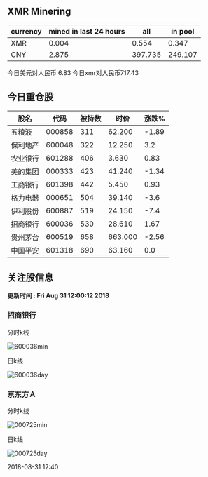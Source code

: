 ## XMR Minering

|currency|mined in last 24 hours|all|in pool|
|---|---|---|---|
|XMR|0.004|0.554|0.347|
|CNY|2.875|397.735|249.107|

今日美元对人民币 6.83	今日xmr对人民币717.43


## 今日重仓股 

|股名|代码|被持数|时价|涨跌%|
|---|---|---|---|---|
|五粮液|000858|311|62.200|-1.89|
|保利地产|600048|322|12.250|3.2|
|农业银行|601288|406|3.630|0.83|
|美的集团|000333|423|41.240|-1.34|
|工商银行|601398|442|5.450|0.93|
|格力电器|000651|504|39.140|-3.6|
|伊利股份|600887|519|24.150|-7.4|
|招商银行|600036|530|28.610|1.67|
|贵州茅台|600519|658|663.000|-2.56|
|中国平安|601318|690|63.160|0.0|

## 关注股信息
**更新时间 : Fri Aug 31 12:00:12 2018**
### 招商银行 
分时k线

![600036min](http://image.sinajs.cn/newchart/min/n/sh600036.gif)

日k线

![600036day](http://image.sinajs.cn/newchart/daily/n/sh600036.gif)

### 京东方Ａ 
分时k线

![000725min](http://image.sinajs.cn/newchart/min/n/sz000725.gif)

日k线

![000725day](http://image.sinajs.cn/newchart/daily/n/sz000725.gif)

2018-08-31 12:40